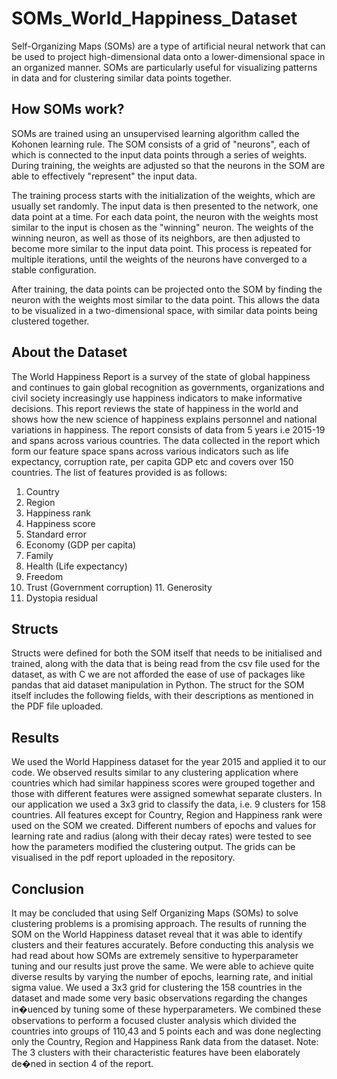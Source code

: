 # SOMs_World_Happiness_Dataset

Self-Organizing Maps (SOMs) are a type of artificial neural network that can be used to project high-dimensional data onto a lower-dimensional space in an organized manner. SOMs are particularly useful for visualizing patterns in data and for clustering similar data points together.

## How SOMs work?

SOMs are trained using an unsupervised learning algorithm called the Kohonen learning rule. The SOM consists of a grid of "neurons", each of which is connected to the input data points through a series of weights. During training, the weights are adjusted so that the neurons in the SOM are able to effectively "represent" the input data.

The training process starts with the initialization of the weights, which are usually set randomly. The input data is then presented to the network, one data point at a time. For each data point, the neuron with the weights most similar to the input is chosen as the "winning" neuron. The weights of the winning neuron, as well as those of its neighbors, are then adjusted to become more similar to the input data point. This process is repeated for multiple iterations, until the weights of the neurons have converged to a stable configuration.

After training, the data points can be projected onto the SOM by finding the neuron with the weights most similar to the data point. This allows the data to be visualized in a two-dimensional space, with similar data points being clustered together.

## About the Dataset

The World Happiness Report is a survey of the state of global happiness and continues to gain global recognition as governments, organizations and civil society increasingly use happiness indicators to make informative decisions. This report reviews the state of happiness in the world and shows how the new science of happiness explains personnel and national variations in happiness.
The report consists of data from 5 years i.e 2015-19 and spans across various countries. The data collected in the report which form our feature space spans across various indicators such as life expectancy, corruption rate, per capita GDP etc and covers over 150 countries. The list of features provided is as follows:
1. Country
2. Region
3. Happiness rank
4. Happiness score
5. Standard error
6. Economy (GDP per capita)
7. Family
8. Health (Life expectancy)
9. Freedom
10. Trust (Government corruption) 11. Generosity
12. Dystopia residual

## Structs

Structs were defined for both the SOM itself that needs to be initialised and trained, along with the data that is being read from the csv file used for the dataset, as with C we are not afforded the ease of use of packages like pandas that aid dataset manipulation in Python. The struct for the SOM itself includes the following fields, with their descriptions as mentioned in the PDF file uploaded.

## Results

We used the World Happiness dataset for the year 2015 and applied it to our code. We observed results similar to any clustering application where countries which had similar happiness scores were grouped together and those with different features were assigned somewhat separate clusters. In our application we used a 3x3 grid to classify the data, i.e. 9 clusters for 158 countries. All features except for Country, Region and Happiness rank were used on the SOM we created. Different numbers of epochs and values for learning rate and radius (along with their decay rates) were tested to see how the parameters modified the clustering output. The grids can be visualised in the pdf report uploaded in the repository.

## Conclusion

It may be concluded that using Self Organizing Maps (SOMs) to solve clustering problems is a promising approach. The results of running the SOM on the World Happiness dataset reveal that it was able to identify clusters and their features accurately.
Before conducting this analysis we had read about how SOMs are extremely sensitive to hyperparameter tuning and our results just prove the same. We were able to achieve quite diverse results by varying the number of epochs, learning rate, and initial sigma value.
We used a 3x3 grid for clustering the 158 countries in the dataset and made some very basic observations regarding the changes in�uenced by tuning some of these hyperparameters.
We combined these observations to perform a focused cluster analysis which divided the countries into groups of 110,43 and 5 points each and was done neglecting only the Country, Region and Happiness Rank data from the dataset.
Note: The 3 clusters with their characteristic features have been elaborately de�ned in section 4 of the report.
